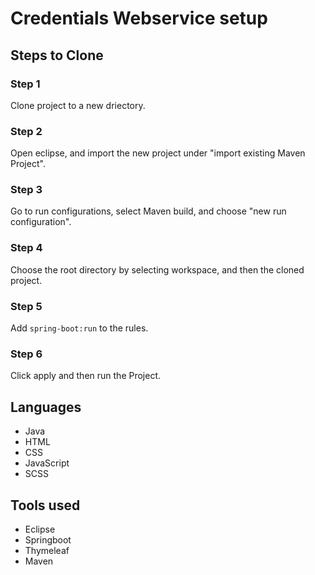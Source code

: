 # Credentials Webservice setup

## Steps to Clone

### Step 1

Clone project to a new driectory.

### Step 2

Open eclipse, and import the new project under "import existing Maven Project".

### Step 3

Go to run configurations, select Maven build, and choose "new run configuration".

### Step 4

Choose the root directory by selecting workspace, and then the cloned project.

### Step 5 

Add ```spring-boot:run``` to the rules.

### Step 6 

Click apply and then run the Project.

## Languages

- Java
- HTML
- CSS
- JavaScript
- SCSS

## Tools used

- Eclipse
- Springboot
- Thymeleaf
- Maven